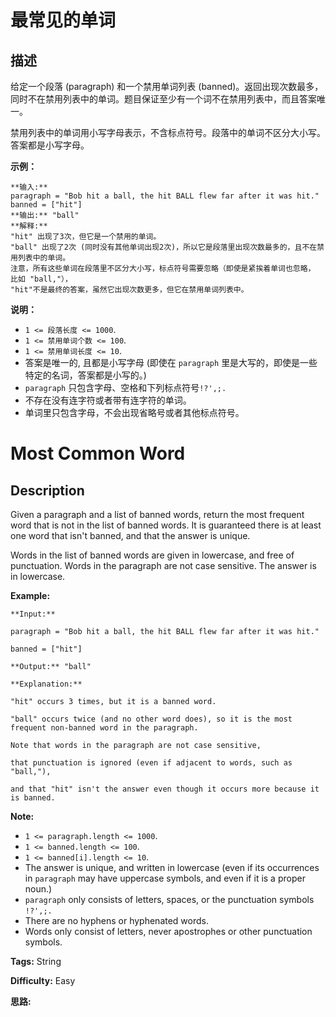 # 最常见的单词

## 描述

给定一个段落 (paragraph) 和一个禁用单词列表 (banned)。返回出现次数最多，同时不在禁用列表中的单词。题目保证至少有一个词不在禁用列表中，而且答案唯一。

禁用列表中的单词用小写字母表示，不含标点符号。段落中的单词不区分大小写。答案都是小写字母。



**示例：**

    
    
    **输入:** 
    paragraph = "Bob hit a ball, the hit BALL flew far after it was hit."
    banned = ["hit"]
    **输出:** "ball"
    **解释:** 
    "hit" 出现了3次，但它是一个禁用的单词。
    "ball" 出现了2次 (同时没有其他单词出现2次)，所以它是段落里出现次数最多的，且不在禁用列表中的单词。 
    注意，所有这些单词在段落里不区分大小写，标点符号需要忽略（即使是紧挨着单词也忽略， 比如 "ball,"）， 
    "hit"不是最终的答案，虽然它出现次数更多，但它在禁用单词列表中。
    



**说明：**

  * `1 <= 段落长度 <= 1000`.
  * `1 <= 禁用单词个数 <= 100`.
  * `1 <= 禁用单词长度 <= 10`.
  * 答案是唯一的, 且都是小写字母 (即使在 `paragraph` 里是大写的，即使是一些特定的名词，答案都是小写的。)
  * `paragraph` 只包含字母、空格和下列标点符号`!?',;.`
  * 不存在没有连字符或者带有连字符的单词。
  * 单词里只包含字母，不会出现省略号或者其他标点符号。



# Most Common Word

## Description



Given a paragraph and a list of banned words, return the most frequent word that is not in the list of banned words.  It is guaranteed there is at least one word that isn't banned, and that the answer is unique.

Words in the list of banned words are given in lowercase, and free of punctuation.  Words in the paragraph are not case sensitive.  The answer is in lowercase.



**Example:**

    
    
    **Input:** 
    paragraph = "Bob hit a ball, the hit BALL flew far after it was hit."
    banned = ["hit"]
    **Output:** "ball"
    **Explanation:** 
    "hit" occurs 3 times, but it is a banned word.
    "ball" occurs twice (and no other word does), so it is the most frequent non-banned word in the paragraph. 
    Note that words in the paragraph are not case sensitive,
    that punctuation is ignored (even if adjacent to words, such as "ball,"), 
    and that "hit" isn't the answer even though it occurs more because it is banned.
    



**Note:**

  * `1 <= paragraph.length <= 1000`.
  * `1 <= banned.length <= 100`.
  * `1 <= banned[i].length <= 10`.
  * The answer is unique, and written in lowercase (even if its occurrences in `paragraph` may have uppercase symbols, and even if it is a proper noun.)
  * `paragraph` only consists of letters, spaces, or the punctuation symbols `!?',;.`
  * There are no hyphens or hyphenated words.
  * Words only consist of letters, never apostrophes or other punctuation symbols.


**Tags:** String

**Difficulty:** Easy

**思路:**
